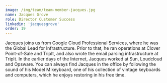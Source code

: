 ```yaml
---
image: /img/team/team-member-jacques.jpg
name: Jacques Grove
role: Director Customer Success
linkedin: 'jacquesgrove'
order: 19
---
```


Jacques joins us from Google Cloud Professional Services, where he was the Global Lead for Infrastructure. Prior to that, he ran operations at Clover Point-of-Sale and TripIt, and also wrote the email parsing infrastructure at TripIt. In the earlier days of the Internet, Jacques worked at Sun, Loudcloud and Opsware. You can always find Jacques in the office by following the sound of his Model M keyboard, one of his collection of vintage keyboards and computers, which he enjoys restoring in his free time.
